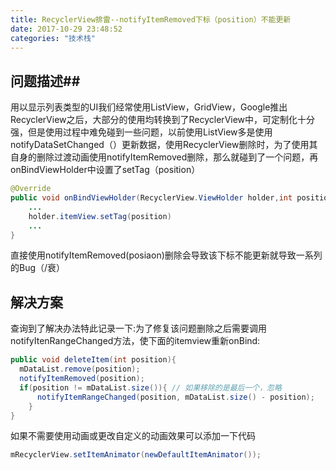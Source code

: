 ```yaml
---
title: RecyclerView排雷--notifyItemRemoved下标（position）不能更新
date: 2017-10-29 23:48:52
categories: "技术栈"
---
```


## 问题描述##
用以显示列表类型的UI我们经常使用ListView，GridView，Google推出RecyclerView之后，大部分的使用均转换到了RecyclerView中，可定制化十分强，但是使用过程中难免碰到一些问题，以前使用ListView多是使用notifyDataSetChanged（）更新数据，使用RecyclerView删除时，为了使用其自身的删除过渡动画使用notifyItemRemoved删除，那么就碰到了一个问题，再onBindViewHolder中设置了setTag（position）
```Java
@Override
public void onBindViewHolder(RecyclerView.ViewHolder holder,int position){
	...
	holder.itemView.setTag(position)
	...
}
```
直接使用notifyItemRemoved(posiaon)删除会导致该下标不能更新就导致一系列的Bug（/衰）
## 解决方案 ##
查询到了解决办法特此记录一下:为了修复该问题删除之后需要调用notifyItenRangeChanged方法，使下面的itemview重新onBind:
```Java
public void deleteItem(int position){
  mDataList.remove(position);
  notifyItemRemoved(position);
  if(position != mDataList.size()){ // 如果移除的是最后一个，忽略
      notifyItemRangeChanged(position, mDataList.size() - position);
	}
}
```
如果不需要使用动画或更改自定义的动画效果可以添加一下代码
```Java
mRecyclerView.setItemAnimator(newDefaultItemAnimator());
```
